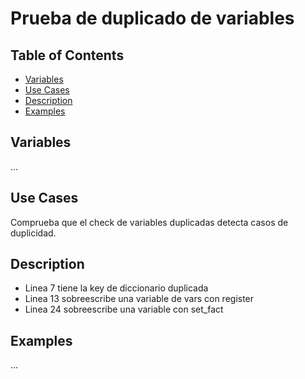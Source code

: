Prueba de duplicado de variables
================================

 

## Table of Contents

- [Variables](#variables)
- [Use Cases](#use-cases)
- [Description](#description)
- [Examples](#examples)

## Variables

...

## Use Cases

Comprueba que el check de variables duplicadas detecta casos de duplicidad.

## Description
- Linea 7 tiene la key de diccionario duplicada
- Linea 13 sobreescribe una variable de vars con register
- Linea 24 sobreescribe una variable con set_fact


## Examples
...